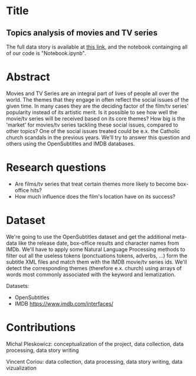 # Title
## Topics analysis of movies and TV series
The full data story is available at [this link](https://plechoss.github.io/Project/), and the notebook containging all of our code is "Notebook.ipynb".

# Abstract
Movies and TV Series are an integral part of lives of people all over the world. The themes that they engage in often reflect the social issues of the given time. In many cases they are the deciding factor of the film/tv series' popularity instead of its artistic merit. Is it possible to see how well the movie/tv series will be received based on its core themes? How big is the 'market' for movies/tv series tackling these social issues, compared to other topics? One of the social issues treated could be e.x. the Catholic church scandals in the previous years. We'll try to answer this question and others using the OpenSubtitles and IMDB databases.

# Research questions
* Are films/tv series that treat certain themes more likely to become box-office hits?
* How much influence does the film's location have on its success?

# Dataset
We're going to use the OpenSubtitles dataset and get the additional meta-data like the release date, box-office results and character names from IMDb. We'll have to apply some Natural Language Processing methods to filter out all the useless tokens (ponctuations tokens, adverbs, ...) form the subtitle XML files and match them with the IMDB movie/tv series ids. We'll detect the corresponding themes (therefore e.x. church) using arrays of words most commonly associated with the keyword and lematization.

Datasets:
* OpenSubtitles
* IMDB https://www.imdb.com/interfaces/

# Contributions
Michal Pleskowicz: conceptualization of the project, data collection, data processing, data story writing

Vincent Coriou: data collection, data processing, data story writing, data vizualization
